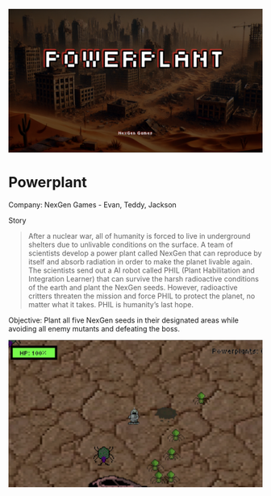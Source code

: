 


![](./Screenshots/title_screen.png)

# Powerplant

Company: NexGen Games - Evan, Teddy, Jackson

Story 

>After a nuclear war, all of humanity is forced to live in underground shelters due to unlivable conditions on the surface. A team of scientists develop a power plant called NexGen that can reproduce by itself and absorb radiation in order to make the planet livable again. The scientists send out a AI robot called PHIL (Plant Habilitation and Integration Learner) that can survive the harsh radioactive conditions of the earth and plant the NexGen seeds. However, radioactive critters threaten the mission and force PHIL to protect the planet, no matter what it takes. PHIL is humanity’s last hope.

Objective: Plant all five NexGen seeds in their designated areas while avoiding all enemy mutants and defeating the boss.

![](./Screenshots/gameplay.png)
